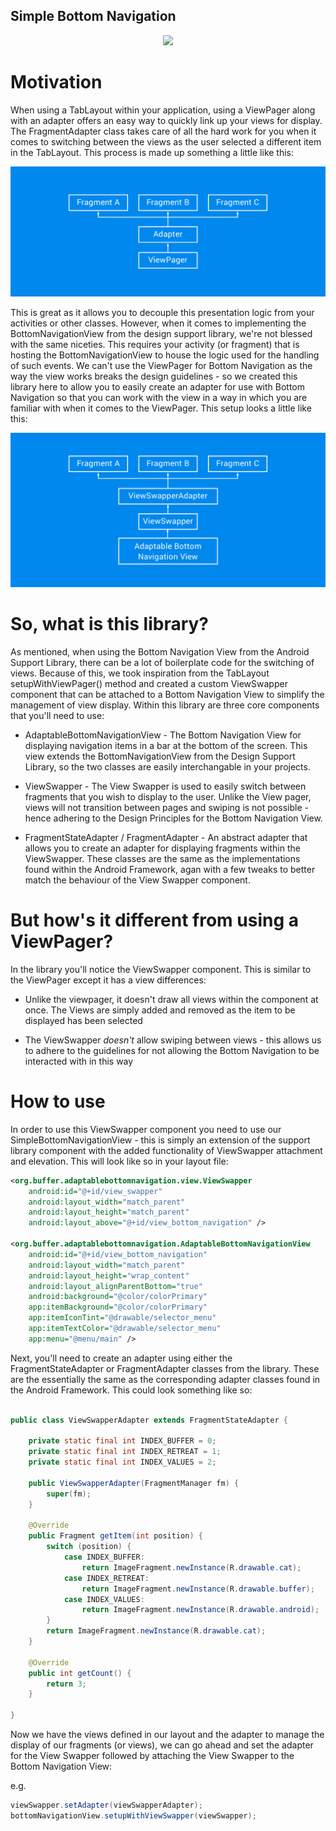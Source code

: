 Simple Bottom Navigation
-------------------------

<p align="center">
<img src="/art/demo.gif">
</p>


# Motivation

When using a TabLayout within your application, using a ViewPager along with an adapter offers an easy way to quickly link up your views for display. The FragmentAdapter class takes care of all the hard work for you when it comes to switching between the views as the user selected a different item in the TabLayout. This process is made up something a little like this:

<p align="center">
<img src="/art/view_pager.png">
</p>

This is great as it allows you to decouple this presentation logic from your activities or other classes. However, when it comes to implementing the BottomNavigationView from the design support library, we're not blessed with the same niceties. This requires your activity (or fragment) that is hosting the BottomNavigationView to house the logic used for the handling of such events. We can't use the ViewPager for Bottom Navigation as the way the view works breaks the design guidelines - so we created this library here to allow you to easily create an adapter for use with Bottom Navigation so that you can work with the view in a way in which you are familiar with when it comes to the ViewPager. This setup looks a little like this:

<p align="center">
<img src="/art/view_swapper.png">
</p>

# So, what is this library?

As mentioned, when using the Bottom Navigation View from the Android Support Library, there can be a lot of boilerplate code for the switching of views. Because of this, we took inspiration from the TabLayout setupWithViewPager() method and created a custom ViewSwapper component that can be attached to a Bottom Navigation View to simplify the management of view display. Within this library are three core components that you'll need to use:

- AdaptableBottomNavigationView - The Bottom Navigation View for displaying navigation items in a bar at the bottom of the screen.  This view extends the BottomNavigationView from the Design Support Library, so the two classes are easily interchangable in your projects.

- ViewSwapper - The View Swapper is used to easily switch between fragments that you wish to display to the user. Unlike the View pager, views will not transition between pages and swiping is not possible - hence adhering to the Design Principles for the Bottom Navigation View.

- FragmentStateAdapter / FragmentAdapter - An abstract adapter that allows you to create an adapter for displaying fragments within the ViewSwapper. These classes are the same as the implementations found within the Android Framework, agan with a few tweaks to better match the behaviour of the View Swapper component.

# But how's it different from using a ViewPager?

In the library you'll notice the ViewSwapper component. This is similar to the ViewPager except it has a view differences:

- Unlike the viewpager, it doesn't draw all views within the component at once. The Views are simply added and removed as the item to be displayed has been selected

- The ViewSwapper *doesn't* allow swiping between views - this allows us to adhere to the guidelines for not allowing the Bottom Navigation to be interacted with in this way

# How to use

In order to use this ViewSwapper component you need to use our SimpleBottomNavigationView - this is simply an extension of the support library component with the added functionality of ViewSwapper attachment and elevation. This will look like so in your layout file:

```xml
<org.buffer.adaptablebottomnavigation.view.ViewSwapper
    android:id="@+id/view_swapper"
    android:layout_width="match_parent"
    android:layout_height="match_parent"
    android:layout_above="@+id/view_bottom_navigation" />

<org.buffer.adaptablebottomnavigation.AdaptableBottomNavigationView
    android:id="@+id/view_bottom_navigation"
    android:layout_width="match_parent"
    android:layout_height="wrap_content"
    android:layout_alignParentBottom="true"
    android:background="@color/colorPrimary"
    app:itemBackground="@color/colorPrimary"
    app:itemIconTint="@drawable/selector_menu"
    app:itemTextColor="@drawable/selector_menu"
    app:menu="@menu/main" />
```

Next, you'll need to create an adapter using either the FragmentStateAdapter or FragmentAdapter classes from the library. These are the essentially the same as the corresponding adapter classes found in the Android Framework. This could look something like so:

```java

public class ViewSwapperAdapter extends FragmentStateAdapter {

    private static final int INDEX_BUFFER = 0;
    private static final int INDEX_RETREAT = 1;
    private static final int INDEX_VALUES = 2;

    public ViewSwapperAdapter(FragmentManager fm) {
        super(fm);
    }

    @Override
    public Fragment getItem(int position) {
        switch (position) {
            case INDEX_BUFFER:
                return ImageFragment.newInstance(R.drawable.cat);
            case INDEX_RETREAT:
                return ImageFragment.newInstance(R.drawable.buffer);
            case INDEX_VALUES:
                return ImageFragment.newInstance(R.drawable.android);
        }
        return ImageFragment.newInstance(R.drawable.cat);
    }

    @Override
    public int getCount() {
        return 3;
    }

}
```

Now we have the views defined in our layout and the adapter to manage the display of our fragments (or views), we can go ahead and set the adapter for the View Swapper followed by attaching the View Swapper to the Bottom Navigation View:

e.g.
```java
viewSwapper.setAdapter(viewSwapperAdapter);
bottomNavigationView.setupWithViewSwapper(viewSwapper);
```
